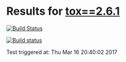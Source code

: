 # Results for [tox==2.6.1](https://devpi.net/obestwalter/dev/tox/2.6.1)

[![Build Status](FILL_ME_IN)](FILL_ME_IN)

[![Build status](FILL_ME_IN)](FILL_ME_IN)

Test triggered at: Thu Mar 16 20:40:02 2017
